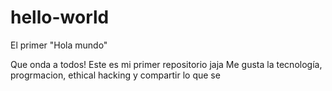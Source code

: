 # hello-world
El primer "Hola mundo"

Que onda a todos!
Este es mi primer repositorio jaja
Me gusta la tecnología, progrmacion, ethical hacking y compartir lo que se
